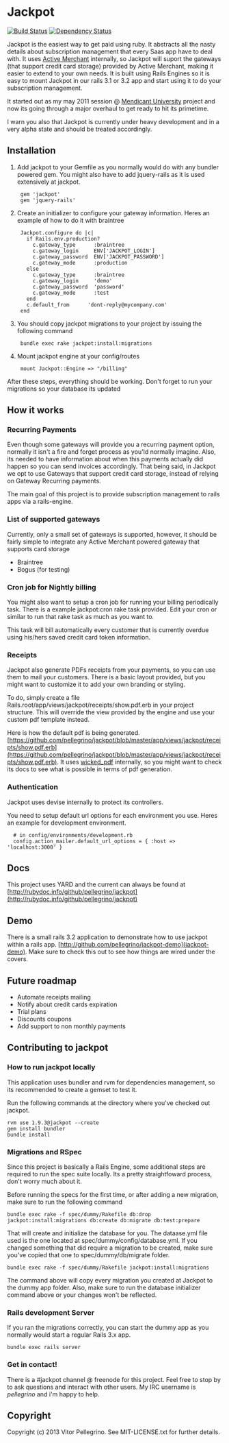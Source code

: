 Jackpot
==========


[![Build Status](https://secure.travis-ci.org/pellegrino/jackpot.png)](http://travis-ci.org/pellegrino/jackpot)
[![Dependency Status](https://gemnasium.com/pellegrino/jackpot.png)](https://gemnasium.com/pellegrino/jackpot)

Jackpot is the easiest way to get paid using ruby. It abstracts all the nasty details about subscription management that every Saas app have to deal with. It uses [Active Merchant](https://github.com/Shopify/active_merchant) internally, so Jackpot will suport the gateways (that support credit card storage) provided by Active Merchant, making it easier to extend to your own needs.
It is built using Rails Engines so it is easy to mount Jackpot in our rails 3.1 or 3.2 app and start using it to do your subscription management.

It started out as my may 2011 session @ [Mendicant University](http://mendicantuniversity.org) project and now its going through a major overhaul to get ready to hit its primetime.

I warn you also that Jackpot is currently under heavy development and in a very alpha state and should be treated accordingly.

## Installation

1. Add jackpot to your Gemfile as you normally would do with any bundler powered gem. You might also have to add jquery-rails as it is used extensively at jackpot.

        gem 'jackpot'
        gem 'jquery-rails'

1. Create an initializer to configure your gateway information. Heres an example of how to do it with braintree

        Jackpot.configure do |c|
          if Rails.env.production?
            c.gateway_type      :braintree
            c.gateway_login     ENV['JACKPOT_LOGIN']
            c.gateway_password  ENV['JACKPOT_PASSWORD']
            c.gateway_mode      :production
          else
            c.gateway_type      :braintree
            c.gateway_login     'demo'
            c.gateway_password  'password'
            c.gateway_mode      :test
          end
          c.default_from      'dont-reply@mycompany.com'
        end

1. You should copy jackpot migrations to your project by issuing the following command

        bundle exec rake jackpot:install:migrations

1. Mount jackpot engine at your config/routes

        mount Jackpot::Engine => "/billing"

After these steps, everything should be working. Don't forget to run your migrations so your database its updated

## How it works

### Recurring Payments

Even though some gateways will provide you a recurring payment option, normally it isn't a fire and forget process as you'ld normally imagine. Also, its needed to have information about when this payments actually did happen so you can send invoices accordingly. That being said, in Jackpot we opt to use Gateways that support credit card storage, instead of relying on Gateway Recurring payments.

The main goal of this project is to provide subscription management to rails apps via a rails-engine.

### List of supported gateways

Currently, only a small set of gateways is supported, however, it should be fairly simple to integrate any Active Merchant powered gateway that supports card storage

* Braintree
* Bogus (for testing)

### Cron job for Nightly billing

You might also want to setup a cron job for running your billing periodically task. There is a example jackpot:cron rake task provided. Edit your cron or similar to run that rake task as much as you want to.

This task will bill automatically every customer that is currently overdue using his/hers saved credit card token information.

### Receipts

Jackpot also generate PDFs receipts from your payments, so you can use them to mail your customers. There is a basic layout provided, but you might want to customize it to add your own branding or styling.

To do, simply create a file Rails.root/app/views/jackpot/receipts/show.pdf.erb in your project structure. This will override the view provided by the engine and use your custom pdf template instead.

Here is how the default pdf is being generated. [https://github.com/pellegrino/jackpot/blob/master/app/views/jackpot/receipts/show.pdf.erb](https://github.com/pellegrino/jackpot/blob/master/app/views/jackpot/receipts/show.pdf.erb). It uses [wicked\_pdf](https://github.com/mileszs/wicked_pdf) internally, so you might want to check its docs to see what is possible in terms of pdf generation.

### Authentication

Jackpot uses devise internally to protect its controllers.

You need to setup default url options for each environment you use. Heres an example for development environment.

      # in config/environments/development.rb
      config.action_mailer.default_url_options = { :host => 'localhost:3000' }
## Docs

This project uses YARD and the current can always be found at [http://rubydoc.info/github/pellegrino/jackpot](http://rubydoc.info/github/pellegrino/jackpot)

## Demo

There is a small rails 3.2 application to demonstrate how to use jackpot within a rails app. [http://github.com/pellegrino/jackpot-demo](jackpot-demo). Make sure to check this out to see how things are wired under the covers.

## Future roadmap

* Automate receipts mailing
* Notify about credit cards expiration
* Trial plans
* Discounts coupons
* Add support to non monthly payments

## Contributing to jackpot

### How to run jackpot locally
This application uses bundler and rvm for dependencies management, so its
recommended to create a gemset to test it.

Run the following commands at the directory where you've checked out
jackpot.

    rvm use 1.9.3@jackpot --create
    gem install bundler
    bundle install

### Migrations and RSpec

Since this project is basically a Rails Engine, some additional steps are required to run the spec suite locally. Its a pretty straightfoward process, don't worry much about it.

Before running the specs for the first time, or after adding a new migration, make sure to run the following command

    bundle exec rake -f spec/dummy/Rakefile db:drop jackpot:install:migrations db:create db:migrate db:test:prepare

That will create and initialize the database for you. The dataase.yml file used is the one located at spec/dummy/config/database.yml. If you changed something that did require a migration to be created, make sure you've copied that one to spec/dummy/db/migrate folder.

    bundle exec rake -f spec/dummy/Rakefile jackpot:install:migrations

The command above will copy every migration you created at Jackpot to the dummy app folder. Also, make sure to run the database initializer command above or your changes won't be reflected.


### Rails development Server

If you ran the migrations correctly, you can start the dummy app as you normally would start a regular Rails 3.x app.

    bundle exec rails server

### Get in contact!

There is a #jackpot channel @ freenode for this project. Feel free to stop by to ask questions and interact with other users. My IRC username is _pellegrino_ and i'm happy to help.

## Copyright

Copyright (c) 2013 Vitor Pellegrino. See MIT-LICENSE.txt for further details.

